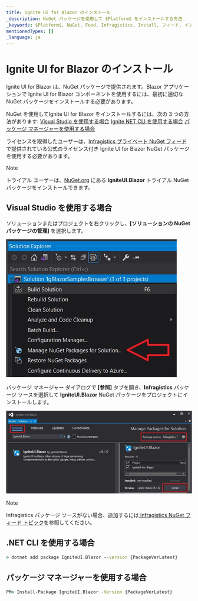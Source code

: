 ```yaml
---
title: Ignite UI for Blazor のインストール
_description: NuGet パッケージを使用して $Platform$ をインストールする方法
_keywords: $Platform$, NuGet, Feed, Infragistics, Install, フィード, インフラジスティックス, インストール
mentionedTypes: []
_language: ja
---
```


# Ignite UI for Blazor のインストール

Ignite UI for Blazor は、NuGet パッケージで提供されます。Blazor アプリケーションで Ignite UI for Blazor コンポーネントを使用するには、最初に適切な NuGet パッケージをインストールする必要があります。

NuGet を使用してIgnite UI for Blazor をインストールするには、次の 3 つの方法があります:
[Visual Studio を使用する場合](#visual-studio-を使用する場合)
[Ignite NET CLI を使用する場合](#.net-cli-を使用する場合)
[パッケージ マネージャーを使用する場合](#パッケージ-マネージャーを使用する場合)

ライセンスを取得したユーザーは、[Infragistics プライベート NuGet フィード](./general-nuget-feed.md) で提供されている公式のライセンス付き Ignite UI for Blazor NuGet パッケージを使用する必要があります。

> [!Note]
> トライアル ユーザーは、[NuGet.org](https://www.nuget.org/packages/IgniteUI.Blazor) にある **IgniteUI.Blazor** トライアル NuGet パッケージをインストールできます。

## Visual Studio を使用する場合

ソリューションまたはプロジェクトを右クリックし、**[ソリューションの NuGet パッケージの管理]** を選択します。

<img src="../images/general/nuget-manage-packages.jpg" />

パッケージ マネージャー ダイアログで **[参照]** タブを開き、**Infragistics** パッケージ ソースを選択して **IgniteUI.Blazor** NuGet パッケージをプロジェクトにインストールします。

<img src="../images/general/nuget-package-manager-browse.jpg" />

> [!Note]
> Infragistics パッケージ ソースがない場合、追加するには[ Infragistics NuGet フィード トピック](./general-nuget-feed.md)を参照してください。

## .NET CLI を使用する場合

```cmd
> dotnet add package IgniteUI.Blazor --version {PackageVerLatest}
```

## パッケージ マネージャーを使用する場合

```cmd
PM> Install-Package IgniteUI.Blazor -Version {PackageVerLatest}
```